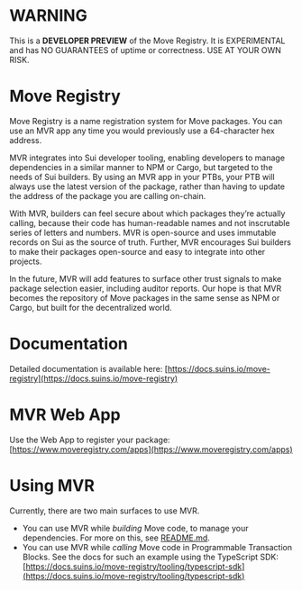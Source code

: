 # WARNING
This is a **DEVELOPER PREVIEW** of the Move Registry. It is EXPERIMENTAL and has NO GUARANTEES of uptime or correctness. USE AT YOUR OWN RISK.

# Move Registry
Move Registry is a name registration system for Move packages. You can use an MVR app any time you would previously use a 64-character hex address.

MVR integrates into Sui developer tooling, enabling developers to manage dependencies in a similar manner to NPM or Cargo, but targeted to the needs of Sui builders. By using an MVR app in your PTBs, your PTB will always use the latest version of the package, rather than having to update the address of the package you are calling on-chain. 

With MVR, builders can feel secure about which packages they’re actually calling, because their code has human-readable names and not inscrutable series of letters and numbers. MVR is open-source and uses immutable records on Sui as the source of truth. Further, MVR encourages Sui builders to make their packages open-source and easy to integrate into other projects.

In the future, MVR will add features to surface other trust signals to make package selection easier, including auditor reports. Our hope is that MVR becomes the repository of Move packages in the same sense as NPM or Cargo, but built for the decentralized world.

# Documentation
Detailed documentation is available here: [https://docs.suins.io/move-registry](https://docs.suins.io/move-registry)

# MVR Web App
Use the Web App to register your package: [https://www.moveregistry.com/apps](https://www.moveregistry.com/apps)

# Using MVR

Currently, there are two main surfaces to use MVR.

* You can use MVR while *building* Move code, to manage your dependencies. For more on this, see [README.md](mvr-cli/README.md).
* You can use MVR while *calling* Move code in Programmable Transaction Blocks. See the docs for such an example using the TypeScript SDK: [https://docs.suins.io/move-registry/tooling/typescript-sdk](https://docs.suins.io/move-registry/tooling/typescript-sdk)
